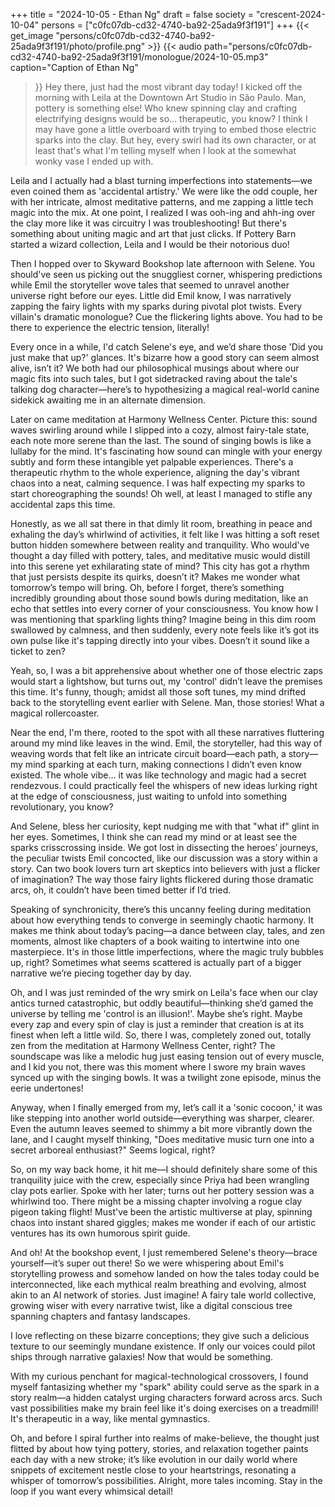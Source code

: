 +++
title = "2024-10-05 - Ethan Ng"
draft = false
society = "crescent-2024-10-04"
persons = ["c0fc07db-cd32-4740-ba92-25ada9f3f191"]
+++
{{< get_image "persons/c0fc07db-cd32-4740-ba92-25ada9f3f191/photo/profile.png" >}}
{{< audio
    path="persons/c0fc07db-cd32-4740-ba92-25ada9f3f191/monologue/2024-10-05.mp3" 
    caption="Caption of Ethan Ng"
>}}
Hey there, just had the most vibrant day today!
I kicked off the morning with Leila at the Downtown Art Studio in São Paulo. Man, pottery is something else! Who knew spinning clay and crafting electrifying designs would be so... therapeutic, you know? I think I may have gone a little overboard with trying to embed those electric sparks into the clay. But hey, every swirl had its own character, or at least that's what I'm telling myself when I look at the somewhat wonky vase I ended up with.

Leila and I actually had a blast turning imperfections into statements—we even coined them as 'accidental artistry.' We were like the odd couple, her with her intricate, almost meditative patterns, and me zapping a little tech magic into the mix. At one point, I realized I was ooh-ing and ahh-ing over the clay more like it was circuitry I was troubleshooting! But there's something about uniting magic and art that just clicks. If Pottery Barn started a wizard collection, Leila and I would be their notorious duo!

Then I hopped over to Skyward Bookshop late afternoon with Selene. You should've seen us picking out the snuggliest corner, whispering predictions while Emil the storyteller wove tales that seemed to unravel another universe right before our eyes. Little did Emil know, I was narratively zapping the fairy lights with my sparks during pivotal plot twists. Every villain's dramatic monologue? Cue the flickering lights above. You had to be there to experience the electric tension, literally!

Every once in a while, I'd catch Selene's eye, and we’d share those 'Did you just make that up?' glances. It's bizarre how a good story can seem almost alive, isn’t it? We both had our philosophical musings about where our magic fits into such tales, but I got sidetracked raving about the tale's talking dog character—here’s to hypothesizing a magical real-world canine sidekick awaiting me in an alternate dimension.

Later on came meditation at Harmony Wellness Center. Picture this: sound waves swirling around while I slipped into a cozy, almost fairy-tale state, each note more serene than the last. The sound of singing bowls is like a lullaby for the mind. It's fascinating how sound can mingle with your energy subtly and form these intangible yet palpable experiences. There's a therapeutic rhythm to the whole experience, aligning the day's vibrant chaos into a neat, calming sequence. I was half expecting my sparks to start choreographing the sounds! Oh well, at least I managed to stifle any accidental zaps this time.

Honestly, as we all sat there in that dimly lit room, breathing in peace and exhaling the day’s whirlwind of activities, it felt like I was hitting a soft reset button hidden somewhere between reality and tranquility. Who would've thought a day filled with pottery, tales, and meditative music would distill into this serene yet exhilarating state of mind? This city has got a rhythm that just persists despite its quirks, doesn’t it? Makes me wonder what tomorrow’s tempo will bring.
Oh, before I forget, there’s something incredibly grounding about those sound bowls during meditation, like an echo that settles into every corner of your consciousness. You know how I was mentioning that sparkling lights thing? Imagine being in this dim room swallowed by calmness, and then suddenly, every note feels like it’s got its own pulse like it's tapping directly into your vibes. Doesn’t it sound like a ticket to zen?

Yeah, so, I was a bit apprehensive about whether one of those electric zaps would start a lightshow, but turns out, my 'control' didn’t leave the premises this time. It's funny, though; amidst all those soft tunes, my mind drifted back to the storytelling event earlier with Selene. Man, those stories! What a magical rollercoaster.

Near the end, I'm there, rooted to the spot with all these narratives fluttering around my mind like leaves in the wind. Emil, the storyteller, had this way of weaving words that felt like an intricate circuit board—each path, a story—my mind sparking at each turn, making connections I didn’t even know existed. The whole vibe… it was like technology and magic had a secret rendezvous. I could practically feel the whispers of new ideas lurking right at the edge of consciousness, just waiting to unfold into something revolutionary, you know?

And Selene, bless her curiosity, kept nudging me with that "what if" glint in her eyes. Sometimes, I think she can read my mind or at least see the sparks crisscrossing inside. We got lost in dissecting the heroes’ journeys, the peculiar twists Emil concocted, like our discussion was a story within a story. Can two book lovers turn art skeptics into believers with just a flicker of imagination? The way those fairy lights flickered during those dramatic arcs, oh, it couldn’t have been timed better if I’d tried.

Speaking of synchronicity, there’s this uncanny feeling during meditation about how everything tends to converge in seemingly chaotic harmony. It makes me think about today’s pacing—a dance between clay, tales, and zen moments, almost like chapters of a book waiting to intertwine into one masterpiece. It's in those little imperfections, where the magic truly bubbles up, right? Sometimes what seems scattered is actually part of a bigger narrative we’re piecing together day by day.

Oh, and I was just reminded of the wry smirk on Leila's face when our clay antics turned catastrophic, but oddly beautiful—thinking she’d gamed the universe by telling me 'control is an illusion!'. Maybe she’s right. Maybe every zap and every spin of clay is just a reminder that creation is at its finest when left a little wild.
So, there I was, completely zoned out, totally zen from the meditation at Harmony Wellness Center, right? The soundscape was like a melodic hug just easing tension out of every muscle, and I kid you not, there was this moment where I swore my brain waves synced up with the singing bowls. It was a twilight zone episode, minus the eerie undertones!

Anyway, when I finally emerged from my, let’s call it a 'sonic cocoon,' it was like stepping into another world outside—everything was sharper, clearer. Even the autumn leaves seemed to shimmy a bit more vibrantly down the lane, and I caught myself thinking, "Does meditative music turn one into a secret arboreal enthusiast?" Seems logical, right?

So, on my way back home, it hit me—I should definitely share some of this tranquility juice with the crew, especially since Priya had been wrangling clay pots earlier. Spoke with her later; turns out her pottery session was a whirlwind too. There might be a missing chapter involving a rogue clay pigeon taking flight! Must've been the artistic multiverse at play, spinning chaos into instant shared giggles; makes me wonder if each of our artistic ventures has its own humorous spirit guide.

And oh! At the bookshop event, I just remembered Selene's theory—brace yourself—it’s super out there! So we were whispering about Emil's storytelling prowess and somehow landed on how the tales today could be interconnected, like each mythical realm breathing and evolving, almost akin to an AI network of stories. Just imagine! A fairy tale world collective, growing wiser with every narrative twist, like a digital conscious tree spanning chapters and fantasy landscapes. 

I love reflecting on these bizarre conceptions; they give such a delicious texture to our seemingly mundane existence. If only our voices could pilot ships through narrative galaxies! Now that would be something.

With my curious penchant for magical-technological crossovers, I found myself fantasizing whether my "spark" ability could serve as the spark in a story realm—a hidden catalyst urging characters forward across arcs. Such vast possibilities make my brain feel like it's doing exercises on a treadmill! It's therapeutic in a way, like mental gymnastics.

Oh, and before I spiral further into realms of make-believe, the thought just flitted by about how tying pottery, stories, and relaxation together paints each day with a new stroke; it’s like evolution in our daily world where snippets of excitement nestle close to your heartstrings, resonating a whisper of tomorrow’s possibilities.
Alright, more tales incoming. Stay in the loop if you want every whimsical detail!
